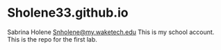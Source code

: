 # Sholene33.github.io


Sabrina Holene
Snholene@my.waketech.edu
This is my school account.
This is the repo for the first lab. 
